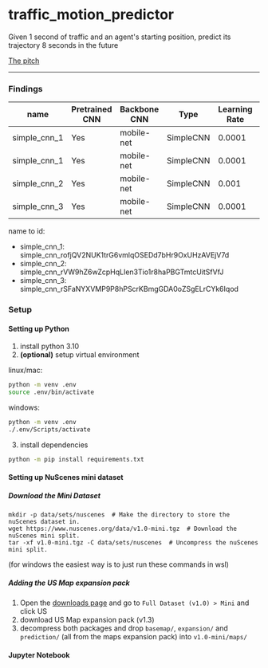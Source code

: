 # traffic_motion_predictor
Given 1 second of traffic and an agent's starting position, predict its trajectory 8 seconds in the future

[The pitch](https://docs.google.com/presentation/d/1E2o_M7UZ1KbnwBISfUV8wHGs3iV3WCgAW15c2zrsciA/edit?usp=sharing)

***
### Findings

| name         | Pretrained CNN | Backbone CNN | Type      | Learning Rate | Momentum | minFDE_val | minADE_val | Epochs | Batch Size | Mixed Precision |
|--------------|----------------|--------------|-----------|---------------|----------|------------|------------|--------|------------|-----------------|
| simple_cnn_1 | Yes            | mobile-net   | SimpleCNN | 0.0001        | 0.9      | 228        | 1622       | 160    | 16         | N               |
| simple_cnn_1 | Yes            | mobile-net   | SimpleCNN | 0.0001        | 0.9      | 266        | 2158       | 92     | 16         | N               |
| simple_cnn_2 | Yes            | mobile-net   | SimpleCNN | 0.001         | 0.9      | 399        | 3032       | 92     | 16         | N               |
| simple_cnn_3 | Yes            | mobile-net   | SimpleCNN | 0.0001        | 0.9      |            |            | 92     | 28         | Y               |

name to id:
- simple_cnn_1: simple_cnn_rofjQV2NUK1trG6vmlqOSEDd7bHr9OxUHzAVEjV7d
- simple_cnn_2: simple_cnn_rVW9hZ6wZcpHqLIen3Tio1r8haPBGTmtcUitSfVfJ
- simple_cnn_3: simple_cnn_rSFaNYXVMP9P8hPScrKBmgGDA0oZSgELrCYk6Iqod

### Setup

#### Setting up Python
1. install python 3.10
2. **(optional)** setup virtual environment

linux/mac:
```sh
python -m venv .env
source .env/bin/activate
```

windows:
```sh
python -m venv .env
./.env/Scripts/activate
```

3. install dependencies
```sh
python -m pip install requirements.txt
```

#### Setting up NuScenes mini dataset

##### Download the Mini Dataset

```
mkdir -p data/sets/nuscenes  # Make the directory to store the nuScenes dataset in.
wget https://www.nuscenes.org/data/v1.0-mini.tgz  # Download the nuScenes mini split.
tar -xf v1.0-mini.tgz -C data/sets/nuscenes  # Uncompress the nuScenes mini split.
```
(for windows the easiest way is to just run these commands in wsl)

##### Adding the US Map expansion pack
1. Open the [downloads page](https://www.nuscenes.org/download) and go to `Full Dataset (v1.0) > Mini` and click US
2. download US Map expansion pack (v1.3)
3. decompress both packages and drop `basemap/`, `expansion/` and `prediction/` (all from the maps expansion pack) into `v1.0-mini/maps/`

#### Jupyter Notebook


